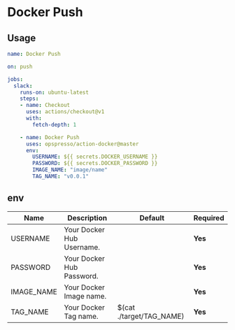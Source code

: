 # Docker Push

## Usage

```yaml
name: Docker Push

on: push

jobs:
  slack:
    runs-on: ubuntu-latest
    steps:
    - name: Checkout
      uses: actions/checkout@v1
      with:
        fetch-depth: 1

    - name: Docker Push
      uses: opspresso/action-docker@master
      env:
        USERNAME: ${{ secrets.DOCKER_USERNAME }}
        PASSWORD: ${{ secrets.DOCKER_PASSWORD }}
        IMAGE_NAME: "image/name"
        TAG_NAME: "v0.0.1"
```

## env

Name | Description | Default | Required
---- | ----------- | ------- | --------
USERNAME | Your Docker Hub Username. | | **Yes**
PASSWORD | Your Docker Hub Password. | | **Yes**
IMAGE_NAME | Your Docker Image name. | | **Yes**
TAG_NAME | Your Docker Tag name. | $(cat ./target/TAG_NAME) | **Yes**
